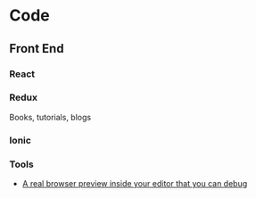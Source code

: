 # Code

## Front End

### React

### Redux
Books, tutorials, blogs

### Ionic

### Tools
- [A real browser preview inside your editor that you can debug](https://github.com/auchenberg/vscode-browser-preview)
